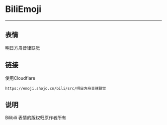 # BiliEmoji
---
## 表情
明日方舟音律联觉
## 链接
使用Cloudflare
```
https://emoji.shojo.cn/bili/src/明日方舟音律联觉
```
## 说明
Bilibili 表情的版权归原作者所有
